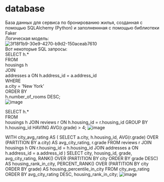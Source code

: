 # database
База данных для сервиса по бронированию жилья, созданная с помощью SQLAlchemy (Python) и заполненнная с помощью библиотеки Faker  
Логическая модель:  
![3f18f1b9-30e9-4270-b9d2-150aceab7610](https://github.com/user-attachments/assets/36d7022b-7d48-4965-9cf4-1211159044e7)  
Вот некоторые SQL запросы:  
SELECT h.*  
FROM  
  housings h  
JOIN  
  addresses a ON h.address_id = a.address_id  
WHERE  
  a.city = 'New York'  
ORDER BY  
  h.number_of_rooms DESC;  
![image](https://github.com/user-attachments/assets/d9d4bb95-35d7-4b01-9de8-12c302927ca5)  

SELECT h.*  
FROM  
  housings h
JOIN
  reviews r ON h.housing_id = r.housing_id
GROUP BY 
  h.housing_id
HAVING AVG(r.grade) > 4;
![image](https://github.com/user-attachments/assets/5fad8438-3ae9-45b7-bbbe-474606078908)

WITH city_avg_rating AS (
  SELECT
    a.city,
    h.housing_id,
    AVG(r.grade) OVER (PARTITION BY a.city) AS avg_city_rating,
    r.grade
  FROM
    reviews r
  JOIN
    housings h ON r.housing_id = h.housing_id
  JOIN
    addresses a ON h.address_id = a.address_id
)
SELECT
  city,
  housing_id,
  grade,
  avg_city_rating,
  RANK() OVER (PARTITION BY city ORDER BY grade DESC) AS housing_rank_in_city,
  PERCENT_RANK() OVER (PARTITION BY city ORDER BY grade) AS housing_percentile_in_city
FROM
  city_avg_rating
ORDER BY
  avg_city_rating DESC, housing_rank_in_city;
![image](https://github.com/user-attachments/assets/f8d94136-8704-4859-ab69-20c5a17633b1)


